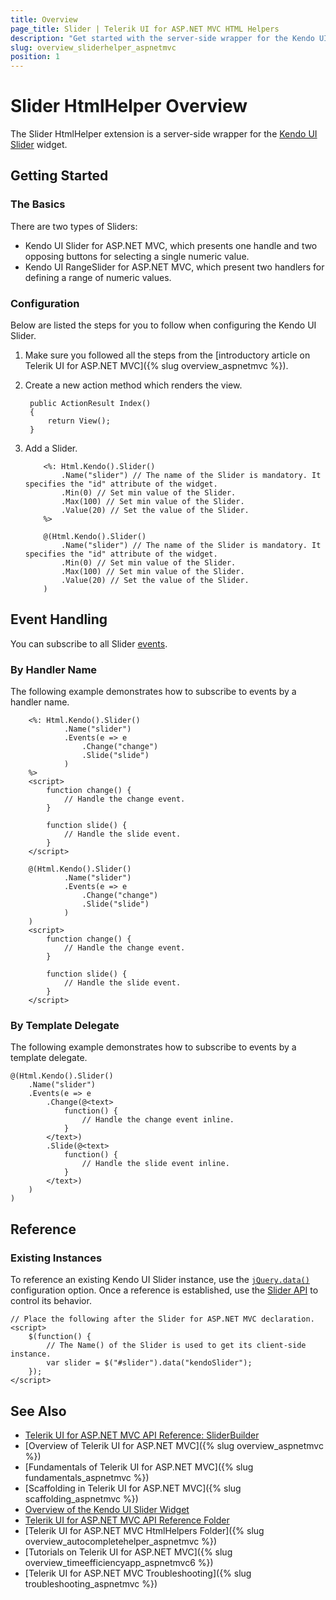 ```yaml
---
title: Overview
page_title: Slider | Telerik UI for ASP.NET MVC HTML Helpers
description: "Get started with the server-side wrapper for the Kendo UI Slider widget for ASP.NET MVC."
slug: overview_sliderhelper_aspnetmvc
position: 1
---
```


# Slider HtmlHelper Overview

The Slider HtmlHelper extension is a server-side wrapper for the [Kendo UI Slider](https://demos.telerik.com/kendo-ui/slider/index) widget.

## Getting Started

### The Basics

There are two types of Sliders:

* Kendo UI Slider for ASP.NET MVC, which presents one handle and two opposing buttons for selecting a single numeric value.
* Kendo UI RangeSlider for ASP.NET MVC, which present two handlers for defining a range of numeric values.

### Configuration

Below are listed the steps for you to follow when configuring the Kendo UI Slider.

1. Make sure you followed all the steps from the [introductory article on Telerik UI for ASP.NET MVC]({% slug overview_aspnetmvc %}).
1. Create a new action method which renders the view.

        public ActionResult Index()
        {
            return View();
        }

1. Add a Slider.

    ```ASPX
        <%: Html.Kendo().Slider()
            .Name("slider") // The name of the Slider is mandatory. It specifies the "id" attribute of the widget.
            .Min(0) // Set min value of the Slider.
            .Max(100) // Set min value of the Slider.
            .Value(20) // Set the value of the Slider.
        %>
    ```
    ```Razor
        @(Html.Kendo().Slider()
            .Name("slider") // The name of the Slider is mandatory. It specifies the "id" attribute of the widget.
            .Min(0) // Set min value of the Slider.
            .Max(100) // Set min value of the Slider.
            .Value(20) // Set the value of the Slider.
        )
    ```

## Event Handling

You can subscribe to all Slider [events](http://docs.telerik.com/kendo-ui/api/javascript/ui/slider#events).

### By Handler Name

The following example demonstrates how to subscribe to events by a handler name.

```ASPX
    <%: Html.Kendo().Slider()
            .Name("slider")
            .Events(e => e
                .Change("change")
                .Slide("slide")
            )
    %>
    <script>
        function change() {
            // Handle the change event.
        }

        function slide() {
            // Handle the slide event.
        }
    </script>
```
```Razor
    @(Html.Kendo().Slider()
            .Name("slider")
            .Events(e => e
                .Change("change")
                .Slide("slide")
            )
    )
    <script>
        function change() {
            // Handle the change event.
        }

        function slide() {
            // Handle the slide event.
        }
    </script>
```

### By Template Delegate

The following example demonstrates how to subscribe to events by a template delegate.

    @(Html.Kendo().Slider()
        .Name("slider")
        .Events(e => e
            .Change(@<text>
                function() {
                    // Handle the change event inline.
                }
            </text>)
            .Slide(@<text>
                function() {
                    // Handle the slide event inline.
                }
            </text>)
        )
    )

## Reference

### Existing Instances

To reference an existing Kendo UI Slider instance, use the [`jQuery.data()`](http://api.jquery.com/jQuery.data/) configuration option. Once a reference is established, use the [Slider API](http://docs.telerik.com/kendo-ui/api/javascript/ui/slider#methods) to control its behavior.

    // Place the following after the Slider for ASP.NET MVC declaration.
    <script>
        $(function() {
            // The Name() of the Slider is used to get its client-side instance.
            var slider = $("#slider").data("kendoSlider");
        });
    </script>

## See Also

* [Telerik UI for ASP.NET MVC API Reference: SliderBuilder](http://docs.telerik.com/aspnet-mvc/api/Kendo.Mvc.UI.Fluent/SliderBuilder)
* [Overview of Telerik UI for ASP.NET MVC]({% slug overview_aspnetmvc %})
* [Fundamentals of Telerik UI for ASP.NET MVC]({% slug fundamentals_aspnetmvc %})
* [Scaffolding in Telerik UI for ASP.NET MVC]({% slug scaffolding_aspnetmvc %})
* [Overview of the Kendo UI Slider Widget](http://docs.telerik.com/kendo-ui/controls/editors/slider/overview)
* [Telerik UI for ASP.NET MVC API Reference Folder](http://docs.telerik.com/aspnet-mvc/api/Kendo.Mvc/AggregateFunction)
* [Telerik UI for ASP.NET MVC HtmlHelpers Folder]({% slug overview_autocompletehelper_aspnetmvc %})
* [Tutorials on Telerik UI for ASP.NET MVC]({% slug overview_timeefficiencyapp_aspnetmvc6 %})
* [Telerik UI for ASP.NET MVC Troubleshooting]({% slug troubleshooting_aspnetmvc %})
